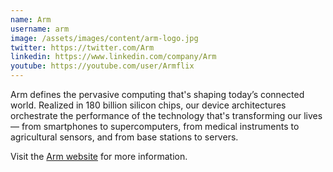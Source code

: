 ```yaml
---
name: Arm
username: arm
image: /assets/images/content/arm-logo.jpg
twitter: https://twitter.com/Arm
linkedin: https://www.linkedin.com/company/Arm
youtube: https://youtube.com/user/Armflix
---
```

Arm defines the pervasive computing that's shaping today’s connected world. Realized in 180 billion silicon chips, our device architectures orchestrate the performance of the technology that's transforming our lives — from smartphones to supercomputers, from medical instruments to agricultural sensors, and from base stations to servers.

Visit the [Arm website](https://www.arm.com/) for more information.